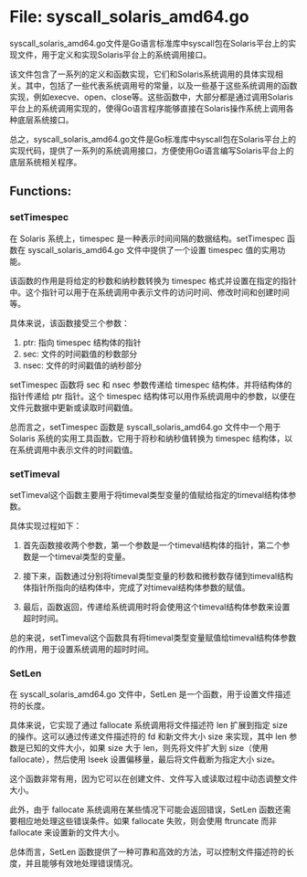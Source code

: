 # File: syscall_solaris_amd64.go

syscall_solaris_amd64.go文件是Go语言标准库中syscall包在Solaris平台上的实现文件，用于定义和实现Solaris平台上的系统调用接口。

该文件包含了一系列的定义和函数实现，它们和Solaris系统调用的具体实现相关。其中，包括了一些代表系统调用号的常量，以及一些基于这些系统调用的函数实现，例如execve、open、close等。这些函数中，大部分都是通过调用Solaris平台上的系统调用实现的，使得Go语言程序能够直接在Solaris操作系统上调用各种底层系统接口。

总之，syscall_solaris_amd64.go文件是Go标准库中syscall包在Solaris平台上的实现代码，提供了一系列的系统调用接口，方便使用Go语言编写Solaris平台上的底层系统相关程序。

## Functions:

### setTimespec

在 Solaris 系统上，timespec 是一种表示时间间隔的数据结构。setTimespec 函数在 syscall_solaris_amd64.go 文件中提供了一个设置 timespec 值的实用功能。

该函数的作用是将给定的秒数和纳秒数转换为 timespec 格式并设置在指定的指针中。这个指针可以用于在系统调用中表示文件的访问时间、修改时间和创建时间等。

具体来说，该函数接受三个参数：

1. ptr: 指向 timespec 结构体的指针
2. sec: 文件的时间戳值的秒数部分
3. nsec: 文件的时间戳值的纳秒部分

setTimespec 函数将 sec 和 nsec 参数传递给 timespec 结构体，并将结构体的指针传递给 ptr 指针。这个 timespec 结构体可以用作系统调用中的参数，以便在文件元数据中更新或读取时间戳值。

总而言之，setTimespec 函数是 syscall_solaris_amd64.go 文件中一个用于 Solaris 系统的实用工具函数，它用于将秒和纳秒值转换为 timespec 结构体，以在系统调用中表示文件的时间戳值。



### setTimeval

setTimeval这个函数主要用于将timeval类型变量的值赋给指定的timeval结构体参数。

具体实现过程如下：

1. 首先函数接收两个参数，第一个参数是一个timeval结构体的指针，第二个参数是一个timeval类型的变量。

2. 接下来，函数通过分别将timeval类型变量的秒数和微秒数存储到timeval结构体指针所指向的结构体中，完成了对timeval结构体参数的赋值。

3. 最后，函数返回，传递给系统调用时将会使用这个timeval结构体参数来设置超时时间。

总的来说，setTimeval这个函数具有将timeval类型变量赋值给timeval结构体参数的作用，用于设置系统调用的超时时间。



### SetLen

在 syscall_solaris_amd64.go 文件中，SetLen 是一个函数，用于设置文件描述符的长度。

具体来说，它实现了通过 fallocate 系统调用将文件描述符 len 扩展到指定 size 的操作。这可以通过传递文件描述符的 fd 和新文件大小 size 来实现，其中 len 参数是已知的文件大小，如果 size 大于 len，则先将文件扩大到 size（使用 fallocate），然后使用 lseek 设置偏移量，最后将文件截断为指定大小 size。

这个函数非常有用，因为它可以在创建文件、文件写入或读取过程中动态调整文件大小。

此外，由于 fallocate 系统调用在某些情况下可能会返回错误，SetLen 函数还需要相应地处理这些错误条件。如果 fallocate 失败，则会使用 ftruncate 而非 fallocate 来设置新的文件大小。

总体而言，SetLen 函数提供了一种可靠和高效的方法，可以控制文件描述符的长度，并且能够有效地处理错误情况。



